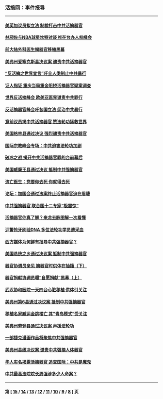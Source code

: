 ### 活摘网：事件报导
---
#### [美英加议员拟立法 制裁打击中共活摘器官](../../pages/nf5877/n13430251.md?03110430) 
#### [林昶佐与NBA球星坎特对谈 推在台办人权峰会](../../pages/nf5877/n13414467.md?03110430) 
#### [前大陆外科医生揭器官移植黑幕](../../pages/nf5877/n13401416.md?03110430) 
#### [美弗州爱塞克斯县决议案 谴责中共活摘器官](../../pages/nf5877/n13320919.md?03110430) 
#### [“反活摘之世界宣言”吁全人类制止中共暴行](../../pages/nf5877/n13259730.md?03110430) 
#### [证人指证 重庆当局重金阻挠活摘器官疑案调查](../../pages/nf5877/n13259127.md?03110430) 
#### [世界反活摘峰会 欧美亚医界谴责中共罪行](../../pages/nf5877/n13253550.md?03110430) 
#### [反活摘器官峰会吁各国立法 惩治中共暴行](../../pages/nf5877/n13245052.md?03110430) 
#### [意前议员揭中共活摘器官 赞法轮功拯救世界](../../pages/nf5877/n13203445.md?03110430) 
#### [美国格林县通过决议 强烈谴责中共活摘器官](../../pages/nf5877/n13119367.md?03110430) 
#### [国际宗教峰会专场：中共迫害法轮功加剧](../../pages/nf5877/n13088279.md?03110430) 
#### [破冰之战 揭开中共活摘器官罪的台前幕后](../../pages/nf5877/n13082457.md?03110430) 
#### [美国威廉王县通过决议 抵制中共强摘器官](../../pages/nf5877/n13056521.md?03110430) 
#### [流亡医生：党要你去死 你就得去死](../../pages/nf5877/n13052835.md?03110430) 
#### [论坛：加国会通过法案终止活摘器官迫在眉睫](../../pages/nf5877/n13029839.md?03110430) 
#### [中共强摘器官 联合国十二专家“极震惊”](../../pages/nf5877/n13024313.md?03110430) 
#### [活摘器官你真了解？来龙去脉图解一次看懂](../../pages/nf5877/n13013820.md?03110430) 
#### [沪警抢牙刷验DNA 多位法轮功学员遭采血](../../pages/nf5877/n12969218.md?03110430) 
#### [西方媒体为何鲜有报导中共强摘器官？](../../pages/nf5877/n12932034.md?03110430) 
#### [美国总统之乡通过决议案 抵制中共强摘器官](../../pages/nf5877/n12908242.md?03110430) 
#### [器官协调员亲见 摘器官时供体在抽搐（下）](../../pages/nf5877/n12898622.md?03110430) 
#### [器官捐献协调员曝“自愿捐献”黑幕（上）](../../pages/nf5877/n12878830.md?03110430) 
#### [武汉协和医院一天四台心脏移植 供体引关注](../../pages/nf5877/n12863175.md?03110430) 
#### [美弗州第6县通过决议案 抵制中共强摘器官](../../pages/nf5877/n12805218.md?03110430) 
#### [移植名家臧运金跳楼亡 其“青岛模式”受关注](../../pages/nf5877/n12803746.md?03110430) 
#### [美弗州劳登县通过决议案 声援法轮功](../../pages/nf5877/n12785715.md?03110430) 
#### [一部捷克漫画作品将聚焦中共强摘器官](../../pages/nf5877/n12785954.md?03110430) 
#### [美弗州县级决议案 谴责中共强摘人体器官](../../pages/nf5877/n12721290.md?03110430) 
#### [华人实名揭露活摘器官 追查国际：中共是魔鬼](../../pages/nf5877/n12691724.md?03110430) 
#### [中共最高法院院长周强涉多少人命案？](../../pages/nf5877/n12678074.md?03110430) 

---
#### 第 [ [15](./15.md?03110430) / [14](./14.md?03110430) / [13](./13.md?03110430) / [12](./12.md?03110430) / [11](./11.md?03110430) / [10](./10.md?03110430) / [9](./9.md?03110430) / [8](./8.md?03110430) ] 页
